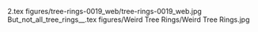2.tex
figures/tree-rings-0019_web/tree-rings-0019_web.jpg
But_not_all_tree_rings__.tex
figures/Weird Tree Rings/Weird Tree Rings.jpg

